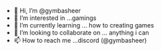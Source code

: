 - 👋 Hi, I’m @gymbasheer
- 👀 I’m interested in ...gamings
- 🌱 I’m currently learning ... how to creating games
- 💞️ I’m looking to collaborate on ... anything i can
- 📫 How to reach me ...discord (@gymbasheer)

<!---
gymbasheer/gymbasheer is a ✨ special ✨ repository because its `README.md` (this file) appears on your GitHub profile.
You can click the Preview link to take a look at your changes.
--->
